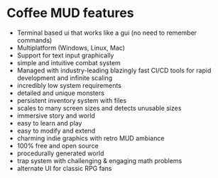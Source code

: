 # Coffee MUD features

- Terminal based ui that works like a gui (no need to remember commands)
- Multiplatform (Windows, Linux, Mac)
- Support for text input graphically
- simple and intuitive combat system
- Managed with industry-leading blazingly fast CI/CD tools for rapid development and infinite scaling
- incredibly low system requirements
- detailed and unique monsters
- persistent inventory system with files
- scales to many screen sizes and detects unusable sizes
- immersive story and world
- easy to learn and play
- easy to modify and extend
- charming indie graphics with retro MUD ambiance
- 100% free and open source
- procedurally generated world
- trap system with challenging & engaging math problems
- alternate UI for classic RPG fans
